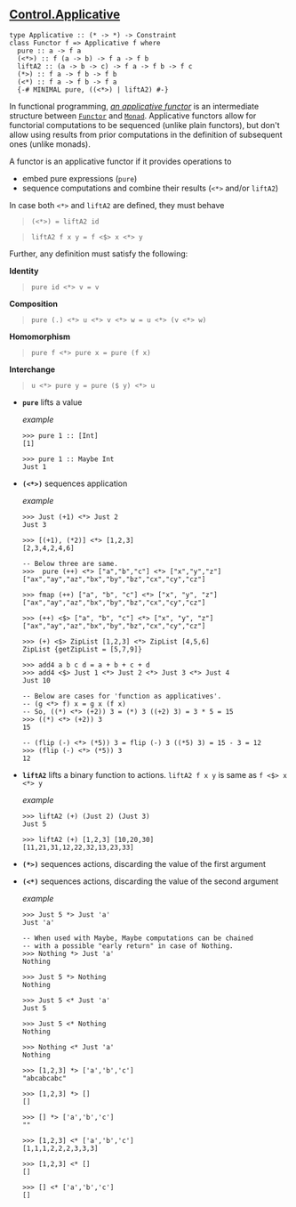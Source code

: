 ## [Control.Applicative](https://hackage.haskell.org/package/base-4.18.1.0/docs/Control-Applicative.html)

```
type Applicative :: (* -> *) -> Constraint
class Functor f => Applicative f where
  pure :: a -> f a
  (<*>) :: f (a -> b) -> f a -> f b
  liftA2 :: (a -> b -> c) -> f a -> f b -> f c
  (*>) :: f a -> f b -> f b
  (<*) :: f a -> f b -> f a
  {-# MINIMAL pure, ((<*>) | liftA2) #-}
```

In functional programming, [*an applicative functor*](https://en.wikipedia.org/wiki/Applicative_functor)
is an intermediate structure between [`Functor`](Functor.md) and [`Monad`](Monad.md).
Applicative functors allow for functorial computations to be sequenced (unlike plain functors),
but don't allow using results from prior computations in the definition of subsequent ones
(unlike monads).

A functor is an applicative functor if it provides operations to

* embed pure expressions (`pure`)
* sequence computations and combine their results (`<*>` and/or `liftA2`)

In case both `<*>` and `liftA2` are defined, they must behave
> `(<*>) = liftA2 id`

> `liftA2 f x y = f <$> x <*> y`

Further, any definition must satisfy the following:

**Identity**

> `pure id <*> v = v`

**Composition**

> `pure (.) <*> u <*> v <*> w = u <*> (v <*> w)`

**Homomorphism**

> `pure f <*> pure x = pure (f x)`

**Interchange**

> `u <*> pure y = pure ($ y) <*> u`

* **`pure`** lifts a value

  *example*

  ```
  >>> pure 1 :: [Int]
  [1]

  >>> pure 1 :: Maybe Int
  Just 1
  ```

* **`(<*>)`** sequences application

  *example*

  ```
  >>> Just (+1) <*> Just 2
  Just 3

  >>> [(+1), (*2)] <*> [1,2,3]
  [2,3,4,2,4,6]

  -- Below three are same.
  >>>  pure (++) <*> ["a","b","c"] <*> ["x","y","z"]
  ["ax","ay","az","bx","by","bz","cx","cy","cz"]

  >>> fmap (++) ["a", "b", "c"] <*> ["x", "y", "z"]
  ["ax","ay","az","bx","by","bz","cx","cy","cz"]

  >>> (++) <$> ["a", "b", "c"] <*> ["x", "y", "z"]
  ["ax","ay","az","bx","by","bz","cx","cy","cz"]

  >>> (+) <$> ZipList [1,2,3] <*> ZipList [4,5,6]
  ZipList {getZipList = [5,7,9]}
  
  >>> add4 a b c d = a + b + c + d
  >>> add4 <$> Just 1 <*> Just 2 <*> Just 3 <*> Just 4
  Just 10

  -- Below are cases for 'function as applicatives'.
  -- (g <*> f) x = g x (f x)
  -- So, ((*) <*> (+2)) 3 = (*) 3 ((+2) 3) = 3 * 5 = 15
  >>> ((*) <*> (+2)) 3
  15

  -- (flip (-) <*> (*5)) 3 = flip (-) 3 ((*5) 3) = 15 - 3 = 12
  >>> (flip (-) <*> (*5)) 3
  12
  ```

* **`liftA2`** lifts a binary function to actions.
  `liftA2 f x y` is same as `f <$> x <*> y`

  *example*

  ```
  >>> liftA2 (+) (Just 2) (Just 3)
  Just 5

  >>> liftA2 (+) [1,2,3] [10,20,30]
  [11,21,31,12,22,32,13,23,33]
  ```

* **`(*>)`** sequences actions, discarding the value of the first argument

* **`(<*)`** sequences actions, discarding the value of the second argument

  *example*

  ```
  >>> Just 5 *> Just 'a'
  Just 'a'

  -- When used with Maybe, Maybe computations can be chained
  -- with a possible "early return" in case of Nothing.
  >>> Nothing *> Just 'a'
  Nothing

  >>> Just 5 *> Nothing
  Nothing

  >>> Just 5 <* Just 'a'
  Just 5

  >>> Just 5 <* Nothing
  Nothing

  >>> Nothing <* Just 'a'
  Nothing

  >>> [1,2,3] *> ['a','b','c']
  "abcabcabc"

  >>> [1,2,3] *> []
  []

  >>> [] *> ['a','b','c']
  ""

  >>> [1,2,3] <* ['a','b','c']
  [1,1,1,2,2,2,3,3,3]

  >>> [1,2,3] <* []
  []

  >>> [] <* ['a','b','c']
  []
  ```

